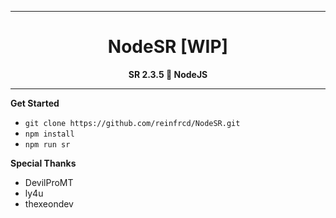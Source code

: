 -- --

<center> 

# NodeSR [WIP]
**SR 2.3.5 💚 NodeJS** 

</center>

-- --

**Get Started**

- `git clone https://github.com/reinfrcd/NodeSR.git`
- `npm install`
- `npm run sr`

**Special Thanks**

- DevilProMT
- ly4u
- thexeondev